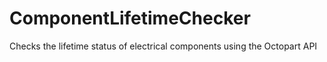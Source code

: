 # ComponentLifetimeChecker
Checks the lifetime status of electrical components using the Octopart API
